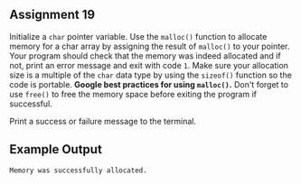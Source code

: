 ## Assignment 19
Initialize a `char` pointer variable. Use the `malloc()` function to allocate memory for a char array by assigning the result of `malloc()` to your pointer. Your program should check that the memory was indeed allocated and if not, print an error message and exit with code `1`. Make sure your allocation size is a multiple of the `char` data type by using the `sizeof()` function so the code is portable. **Google best practices for using `malloc()`.** Don't forget to use `free()` to free the memory space before exiting the program if successful. 

Print a success or failure message to the terminal. 

## Example Output
```terminal_session                                   
Memory was successfully allocated.
```
